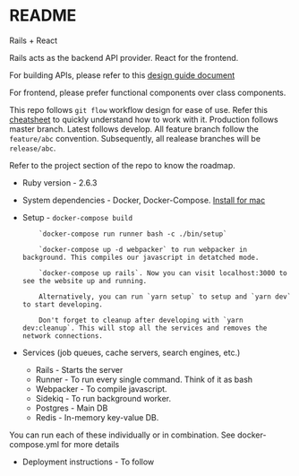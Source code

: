 # README

Rails + React

Rails acts as the backend API provider. React for the frontend.

For building APIs, please refer to this [design guide document](https://geemus.gitbooks.io/http-api-design/content/en/)

For frontend, please prefer functional components over class components.

This repo follows `git flow` workflow design for ease of use. Refer this [cheatsheet]() to quickly understand how to work with it. Production follows master branch. Latest follows develop. All feature branch follow the `feature/abc` convention. Subsequently, all realease branches will be `release/abc`.

Refer to the project section of the repo to know the roadmap.

- Ruby version - 2.6.3

- System dependencies - Docker, Docker-Compose. [Install for mac](https://docs.docker.com/docker-for-mac/install/)

- Setup - `docker-compose build`

          `docker-compose run runner bash -c ./bin/setup`

          `docker-compose up -d webpacker` to run webpacker in background. This compiles our javascript in detatched mode.

          `docker-compose up rails`. Now you can visit localhost:3000 to see the website up and running.

          Alternatively, you can run `yarn setup` to setup and `yarn dev` to start developing.

          Don't forget to cleanup after developing with `yarn dev:cleanup`. This will stop all the services and removes the network connections.

- Services (job queues, cache servers, search engines, etc.)

  - Rails - Starts the server
  - Runner - To run every single command. Think of it as bash
  - Webpacker - To compile javascript.
  - Sidekiq - To run background worker.
  - Postgres - Main DB
  - Redis - In-memory key-value DB.

You can run each of these individually or in combination. See docker-compose.yml for more details

- Deployment instructions - To follow
